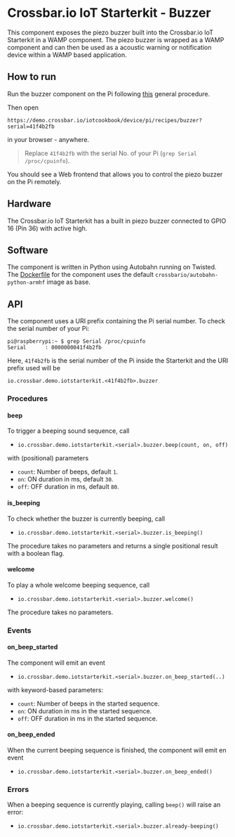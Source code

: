 # Crossbar.io IoT Starterkit - Buzzer

This component exposes the piezo buzzer built into the Crossbar.io IoT Starterkit in a WAMP component. The piezo buzzer is wrapped as a WAMP component and can then be used as a acoustic warning or notification device within a WAMP based application.


## How to run

Run the buzzer component on the Pi following [this](https://github.com/crossbario/iotcookbook/tree/master/device/pi#how-to-run) general procedure.

Then open

    https://demo.crossbar.io/iotcookbook/device/pi/recipes/buzzer?serial=41f4b2fb

in your browser - anywhere.

> Replace `41f4b2fb` with the serial No. of your Pi (`grep Serial /proc/cpuinfo`).

You should see a Web frontend that allows you to control the piezo buzzer on the Pi remotely.


## Hardware

The Crossbar.io IoT Starterkit has a built in piezo buzzer connected to GPIO 16 (Pin 36) with active high.


## Software

The component is written in Python using Autobahn running on Twisted. The [Dockerfile](Dockerfile) for the component uses the default `crossbario/autobahn-python-armhf` image as base.


## API

The component uses a URI prefix containing the Pi serial number. To check the serial number of your Pi:

```console
pi@raspberrypi:~ $ grep Serial /proc/cpuinfo
Serial      : 0000000041f4b2fb
```
Here, `41f4b2fb` is the serial number of the Pi inside the Starterkit and the URI prefix used will be

```
io.crossbar.demo.iotstarterkit.<41f4b2fb>.buzzer
```

### Procedures

#### beep

To trigger a beeping sound sequence, call

* `io.crossbar.demo.iotstarterkit.<serial>.buzzer.beep(count, on, off)`

with (positional) parameters

* `count`: Number of beeps, default `1`.
* `on`: ON duration in ms, default `30`.
* `off`: OFF duration in ms, default `80`.

#### is_beeping

To check whether the buzzer is currently beeping, call

* `io.crossbar.demo.iotstarterkit.<serial>.buzzer.is_beeping()`

The procedure takes no parameters and returns a single positional result with a boolean flag.

#### welcome

To play a whole welcome beeping sequence, call

* `io.crossbar.demo.iotstarterkit.<serial>.buzzer.welcome()`

The procedure takes no parameters.


### Events

#### on_beep_started

The component will emit an event

* `io.crossbar.demo.iotstarterkit.<serial>.buzzer.on_beep_started(..)`

with keyword-based parameters:

* `count`: Number of beeps in the started sequence.
* `on`: ON duration in ms in the started sequence.
* `off`: OFF duration in ms in the started sequence.

#### on_beep_ended

When the current beeping sequence is finished, the component will emit en event

* `io.crossbar.demo.iotstarterkit.<serial>.buzzer.on_beep_ended()`


### Errors

When a beeping sequence is currently playing, calling `beep()` will raise an error:

* `io.crossbar.demo.iotstarterkit.<serial>.buzzer.already-beeping()`
